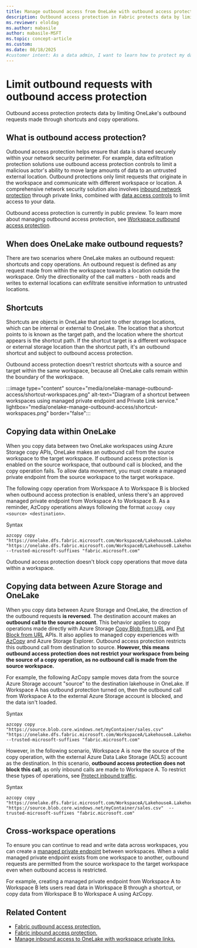 ```yaml
---
title: Manage outbound access from OneLake with outbound access protection
description: Outbound access protection in Fabric protects data by limiting outbound requests. 
ms.reviewer: eloldag
ms.author: mabasile
author: mabasile-MSFT
ms.topic: concept-article
ms.custom:
ms.date: 08/18/2025
#customer intent: As a data admin, I want to learn how to protect my data by limiting outbound requests. As a data engineer, I want to learn how to work with my data, even when outbound access protection is turned on. 
---
```


# Limit outbound requests with outbound access protection

Outbound access protection protects data by limiting OneLake's outbound requests made through shortcuts and copy operations. 

## What is outbound access protection?

Outbound access protection helps ensure that data is shared securely within your network security perimeter. For example, data exfiltration protection solutions use outbound access protection controls to limit a malicious actor's ability to move large amounts of data to an untrusted external location. Outbound protections only limit requests that originate in the workspace and communicate with different workspace or location. A comprehensive network security solution also involves [inbound network protection](onelake-manage-inbound-access.md) through private links, combined with [data access controls](./security/get-started-security.md) to limit access to your data.

Outbound access protection is currently in public preview. To learn more about managing outbound access protection, see [Workspace outbound access protection](/fabric/security/workspace-outbound-access-protection-overview).

## When does OneLake make outbound requests?  
  
There are two scenarios where OneLake makes an outbound request: shortcuts and copy operations. An outbound request is defined as any request made from within the workspace towards a location outside the workspace. Only the directionality of the call matters - both reads and writes to external locations can exfiltrate sensitive information to untrusted locations.

## Shortcuts

Shortcuts are objects in OneLake that point to other storage locations, which can be internal or external to OneLake. The location that a shortcut points to is known as the target path, and the location where the shortcut appears is the shortcut path. If the shortcut target is a different workspace or external storage location than the shortcut path, it's an outbound shortcut and subject to outbound access protection.
  
Outbound access protection doesn't restrict shortcuts with a source and target within the same workspace, because all OneLake calls remain within the boundary of the workspace.

:::image type="content" source="media/onelake-manage-outbound-access/shortcut-workspaces.png" alt-text="Diagram of a shortcut between workspaces using managed private endpoint and Private Link service." lightbox="media/onelake-manage-outbound-access/shortcut-workspaces.png" border="false":::

## Copying data within OneLake 

When you copy data between two OneLake workspaces using Azure Storage copy APIs, OneLake makes an outbound call from the source workspace to the target workspace. If outbound access protection is enabled on the source workspace, that outbound call is blocked, and the copy operation fails. To allow data movement, you must create a managed private endpoint from the source workspace to the target workspace.

The following copy operation from Workspace A to Workspace B is blocked when outbound access protection is enabled, unless there's an approved managed private endpoint from Workspace A to Workspace B. As a reminder, AzCopy operations always following the format `azcopy copy <source> <destination>`.

Syntax
```azcopy
azcopy copy "https://onelake.dfs.fabric.microsoft.com/WorkspaceA/LakehouseA.Lakehouse/Files/sales.csv" "https://onelake.dfs.fabric.microsoft.com/WorkspaceB/LakehouseB.Lakehouse/Files/sales.csv" --trusted-microsoft-suffixes "fabric.microsoft.com"
```
Outbound access protection doesn't block copy operations that move data within a workspace.

## Copying data between Azure Storage and OneLake

When you copy data between Azure Storage and OneLake, the direction of the outbound requests **is reversed**. The destination account makes an **outbound call to the source account**. This behavior applies to copy operations made directly with Azure Storage [Copy Blob from URL](/rest/api/storageservices/copy-blob-from-url) and [Put Block from URL](/rest/api/storageservices/put-block-from-url) APIs. It also applies to managed copy experiences with [AzCopy](/azure/storage/common/storage-use-azcopy-v10) and Azure Storage Explorer. Outbound access protection restricts this outbound call from destination to source. **However, this means outbound access protection does not restrict your workspace from being the source of a copy operation, as no outbound call is made from the source workspace.**

For example, the following AzCopy sample moves data from the source Azure Storage account "source" to the destination lakehouse in OneLake. If Workspace A has outbound protection turned on, then the outbound call from Workspace A to the external Azure Storage account is blocked, and the data isn't loaded.

Syntax
```azcopy
azcopy copy "https://source.blob.core.windows.net/myContainer/sales.csv" "https://onelake.dfs.fabric.microsoft.com/WorkspaceA/LakehouseA.Lakehouse/Files/sales.csv" --trusted-microsoft-suffixes "fabric.microsoft.com"
```

However, in the following scenario, Workspace A is now the source of the copy operation, with the external Azure Data Lake Storage (ADLS) account as the destination. In this scenario, **outbound access protection does not block this call**, as only inbound calls are made to Workspace A. To restrict these types of operations, see [Protect inbound traffic](/fabric/security/protect-inbound-traffic).

Syntax
```azcopy
azcopy copy "https://onelake.dfs.fabric.microsoft.com/WorkspaceA/LakehouseA.Lakehouse/Files/sales.csv" "https://source.blob.core.windows.net/myContainer/sales.csv"  --trusted-microsoft-suffixes "fabric.microsoft.com"
```

## Cross-workspace operations

To ensure you can continue to read and write data across workspaces, you can create a [managed private endpoint](../security/security-managed-private-endpoints-overview.md) between workspaces. When a valid managed private endpoint exists from one workspace to another, outbound requests are permitted from the source workspace to the target workspace even when outbound access is restricted.

For example, creating a managed private endpoint from Workspace A to Workspace B lets users read data in Workspace B through a shortcut, or copy data from Workspace B to Workspace A using AzCopy.

## Related Content  
  
- [Fabric outbound access protection.](../security/security-managed-private-endpoints-create.md)
- [Fabric inbound access protection. ](../security/security-private-links-overview.md)
- [Manage inbound access to OneLake with workspace private links.](./onelake-manage-inbound-access.md) 
